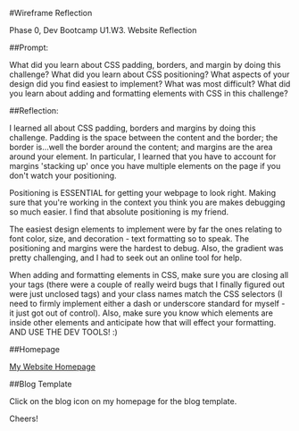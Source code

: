 
#Wireframe Reflection

Phase 0, Dev Bootcamp
U1.W3. Website Reflection

##Prompt:

What did you learn about CSS padding, borders, and margin by doing this challenge?
What did you learn about CSS positioning?
What aspects of your design did you find easiest to implement? What was most difficult?
What did you learn about adding and formatting elements with CSS in this challenge?

##Reflection:

I learned all about CSS padding, borders and margins by doing this challenge.  Padding is the space between the content and the border; the border is...well the border around the content; and margins are the area around your element.  In particular, I learned that you have to account for margins 'stacking up' once you have multiple elements on the page if you don't watch your positioning.

Positioning is ESSENTIAL for getting your webpage to look right.  Making sure that you're working in the context you think you are makes debugging so much easier.  I find that absolute positioning is my friend.

The easiest design elements to implement were by far the ones relating to font color, size, and decoration - text formatting so to speak.  The positioning and margins were the hardest to debug.  Also, the gradient was pretty challenging, and I had to seek out an online tool for help.

When adding and formatting elements in CSS, make sure you are closing all your tags (there were a couple of really weird bugs that I finally figured out were just unclosed tags) and your class names match the CSS selectors (I need to firmly implement either a dash or underscore standard for myself - it just got out of control).  Also, make sure you know which elements are inside other elements and anticipate how that will effect your formatting.  AND USE THE DEV TOOLS! :)

##Homepage

<a href="../index.html">My Website Homepage</a>

##Blog Template

Click on the blog icon on my homepage for the blog template.

Cheers!
